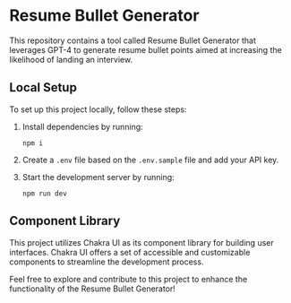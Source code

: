 # Resume Bullet Generator

This repository contains a tool called Resume Bullet Generator that leverages GPT-4 to generate resume bullet points aimed at increasing the likelihood of landing an interview.

## Local Setup

To set up this project locally, follow these steps:

1. Install dependencies by running:
    ```
    npm i
    ```

2. Create a `.env` file based on the `.env.sample` file and add your API key.

3. Start the development server by running:
    ```
    npm run dev
    ```

## Component Library

This project utilizes Chakra UI as its component library for building user interfaces. Chakra UI offers a set of accessible and customizable components to streamline the development process.

Feel free to explore and contribute to this project to enhance the functionality of the Resume Bullet Generator!